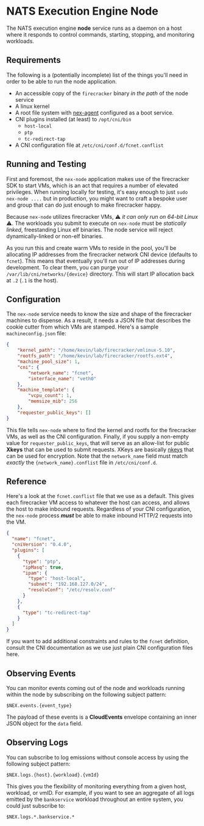 # NATS Execution Engine Node
The NATS execution engine **node** service runs as a daemon on a host where it responds to control commands, starting, stopping, and monitoring workloads. 

## Requirements
The following is a (potentially incomplete) list of the things you'll need in order to be able to run the node application.

* An accessible copy of the `firecracker` binary _in the path_ of the node service
* A linux kernel
* A root file system with [nex-agent](../nex-agent/) configured as a boot service.
* CNI plugins installed (at least) to `/opt/cni/bin`
    * `host-local`
    * `ptp`
    * `tc-redirect-tap`
* A CNI configuration file at `/etc/cni/conf.d/fcnet.conflist`

## Running and Testing
First and foremost, the `nex-node` application makes use of the firecracker SDK to start VMs, which is an act that requires a number of elevated privileges. When running locally for testing, it's easy enough to just `sudo nex-node ....` but in production, you might want to craft a bespoke user and group that can do just enough to make firecracker happy.

Because `nex-node` utilizes firecracker VMs, ⚠️ _it can only run on 64-bit Linux_ ⚠️. The workloads you submit to execute on `nex-node` must be _statically linked_, freestanding Linux elf binaries. The node service will reject dynamically-linked or non-elf binaries.

As you run this and create warm VMs to reside in the pool, you'll be allocating IP addresses from the firecracker network CNI device (defaults to `fcnet`). This means that eventually you'll run out of IP addresses during development. To clear them, you can purge your `/var/lib/cni/networks/{device}` directory. This will start IP allocation back at `.2` (`.1` is the host).

## Configuration
The `nex-node` service needs to know the size and shape of the firecracker machines to dispense. As a result, it needs a JSON file that describes the cookie cutter from which VMs are stamped. Here's a sample `machineconfig.json` file:

```json
{
    "kernel_path": "/home/kevin/lab/firecracker/vmlinux-5.10",
    "rootfs_path": "/home/kevin/lab/firecracker/rootfs.ext4",
    "machine_pool_size": 1,
    "cni": {
        "network_name": "fcnet",
        "interface_name": "veth0"
    },
    "machine_template": {
        "vcpu_count": 1,
        "memsize_mib": 256
    },
    "requester_public_keys": []
}
```

This file tells `nex-node` where to find the kernel and rootfs for the firecracker VMs, as well as the CNI configuration. Finally, if you supply a non-empty value for `requester_public_keys`, that will serve as an allow-list for public **Xkeys** that can be used to submit requests. XKeys are basically [nkeys](https://docs.nats.io/running-a-nats-service/configuration/securing_nats/auth_intro/nkey_auth) that can be used for encryption. Note that the `network_name` field must match _exactly_ the `{network_name}.conflist` file in `/etc/cni/conf.d`.

## Reference
Here's a look at the `fcnet.conflist` file that we use as a default. This gives each firecracker VM access to whatever the host can access, and allows the host to make inbound requests. Regardless of your CNI configuration, the `nex-node` process _**must**_ be able to make inbound HTTP/2 requests into the VM.

```json
{
  "name": "fcnet",
  "cniVersion": "0.4.0",
  "plugins": [
    {
      "type": "ptp",
      "ipMasq": true,
      "ipam": {
        "type": "host-local",
        "subnet": "192.168.127.0/24",
        "resolvConf": "/etc/resolv.conf"
      }
    },
    {
      "type": "tc-redirect-tap"
    }
  ]
}
```
If you want to add additional constraints and rules to the `fcnet` definition, consult the CNI documentation as we use just plain CNI configuration files here.

## Observing Events
You can monitor events coming out of the node and workloads running within the node by subscribing on the following subject pattern:

```
$NEX.events.{event_type}
```

The payload of these events is a **CloudEvents** envelope containing an inner JSON object for the `data` field.

## Observing Logs
You can subscribe to log emissions without console access by using the following subject pattern:

```
$NEX.logs.{host}.{workload}.{vmId}
```

This gives you the flexibility of monitoring everything from a given host, workload, or vmID. For example, if you want to see
an aggregate of all logs emitted by the `bankservice` workload throughout an entire system, you could just subscribe to:

```
$NEX.logs.*.bankservice.*
```